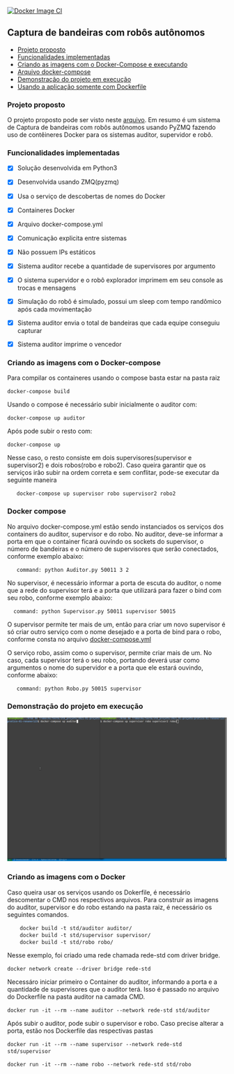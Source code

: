 [![Docker Image CI](https://github.com/renaner123/STD029006-Projeto1/actions/workflows/docker-image.yml/badge.svg)](https://github.com/renaner123/STD029006-Projeto1/actions/workflows/docker-image.yml)

## Captura de bandeiras com robôs autônomos

<!--ts-->
   * [Projeto proposto](#Projeto-proposto-e-solução)
   * [Funcionalidades implementadas](#Funcionalidades-implementadas)  
   * [Criando as imagens com o Docker-Compose e executando](#Criando-as-imagens-com-o-Docker-Compose)
   * [Arquivo docker-compose](#Docker-compose)
   * [Demonstração do projeto em execução](#Demonstração-do-projeto-em-execução)
   * [Usando a aplicação somente com Dockerfile](#Criando-as-imagens-com-o-Docker)
<!--te-->

### Projeto proposto

O projeto proposto pode ser visto neste [arquivo](img/projeto1.pdf). Em resumo é um sistema de Captura de bandeiras com robôs autônomos usando PyZMQ fazendo uso de contêineres Docker para os sistemas auditor, supervidor e robô.

### Funcionalidades implementadas

- [x] Solução desenvolvida em Python3
- [x] Desenvolvida usando ZMQ(pyzmq)
- [x] Usa o serviço de descobertas de nomes do Docker
- [x] Containeres Docker
- [x] Arquivo docker-compose.yml 
- [x] Comunicação explicita entre sistemas
- [x] Não possuem IPs estáticos
- [x] Sistema auditor recebe a quantidade de supervisores por argumento
- [x] O sistema supervidor e o robô explorador imprimem em seu console as trocas e mensagens
- [x] Simulação do robô é simulado, possui um sleep com tempo randômico após cada movimentação
- [x] Sistema auditor  envia o total de bandeiras que cada equipe conseguiu capturar
- [x] Sistema auditor imprime o vencedor



### Criando as imagens com o Docker-compose

Para compilar os containeres usando o compose basta estar na pasta raiz 

```docker
docker-compose build
```

Usando o compose é necessário subir inicialmente o auditor com:

```docker
docker-compose up auditor
```

Após pode subir o resto com:

```docker
docker-compose up
```

Nesse caso, o resto consiste em dois supervisores(supervisor e supervisor2) e dois robos(robo e robo2). Caso queira garantir que os serviços irão subir na ordem correta e sem conflitar, pode-se executar da seguinte maneira

```docker
   docker-compose up supervisor robo supervisor2 robo2
```

### Docker compose

No arquivo docker-compose.yml estão sendo instanciados os serviços dos containers do auditor, supervisor e do robo. No auditor, deve-se informar a porta em que o container ficará ouvindo os sockets do supervisor, o número de bandeiras e o número de supervisores que serão conectados, conforme exemplo abaixo:

```docker
   command: python Auditor.py 50011 3 2
```

No supervisor, é necessário informar a porta de escuta do auditor, o nome que a rede do supervisor terá e a porta que utilizará para fazer o bind com seu robo, conforme exemplo abaixo:

```docker
  command: python Supervisor.py 50011 supervisor 50015
```
O supervisor permite ter mais de um, então para criar um novo supervisor é só criar outro serviço com o nome desejado e a porta de bind para o robo, conforme consta no arquivo [docker-compose.yml](docker-compose.yml)

O serviço robo, assim como o supervisor, permite criar mais de um. No caso, cada supervisor terá o seu robo, portando deverá usar como argumentos o nome do supervidor e a porta que ele estará ouvindo, conforme abaixo:

```docker
   command: python Robo.py 50015 supervisor
```
### Demonstração do projeto em execução

![](img/execucao.gif)


### Criando as imagens com o Docker

Caso queira usar os serviços usando os Dokerfile, é necessário descomentar o CMD nos respectivos arquivos. Para construir as imagens do auditor, supervisor e do robo estando na pasta raiz, é necessário os seguintes comandos.

```docker
    docker build -t std/auditor auditor/
    docker build -t std/supervisor supervisor/
    docker build -t std/robo robo/
```

Nesse exemplo, foi criado uma rede chamada rede-std com driver bridge.

```docker
docker network create --driver bridge rede-std
```

Necessáro iniciar primeiro o Container do auditor, informando a porta e a quantidade de supervisores que o auditor terá. Isso é passado no arquivo do Dockerfile na pasta auditor na camada CMD.

```docker
docker run -it --rm --name auditor --network rede-std std/auditor
```
Após subir o auditor, pode subir o supervisor e robo. Caso precise alterar a porta, estão nos Dockerfile das respectivas pastas

```docker
docker run -it --rm --name supervisor --network rede-std std/supervisor
```
```docker
docker run -it --rm --name robo --network rede-std std/robo
```
